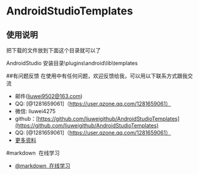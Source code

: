 # AndroidStudioTemplates


## 使用说明
把下载的文件放到下面这个目录就可以了

AndroidStudio 安装目录\plugins\android\lib\templates


##有问题反馈
在使用中有任何问题，欢迎反馈给我，可以用以下联系方式跟我交流

* 邮件(liuwei9502@163.com)
* QQ: [@1281659061]（https://user.qzone.qq.com/1281659061）
* 微信: liuwei4275
* github：[https://github.com/liuweigithub/AndroidStudioTemplates](https://github.com/liuweigithub/AndroidStudioTemplates)
* QQ: [@1281659061]（https://user.qzone.qq.com/1281659061）
* [更多资料](http://www.linxins.com/)







#markdown  在线学习  

* [@markdown  在线学习 ](http://mahua.jser.me/)
